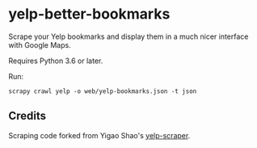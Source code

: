 yelp-better-bookmarks
=====================

Scrape your Yelp bookmarks and display them in a much nicer interface with
Google Maps.

Requires Python 3.6 or later.

Run:

```
scrapy crawl yelp -o web/yelp-bookmarks.json -t json
```

Credits
-------

Scraping code forked from Yigao Shao's [yelp-scraper](github.com/Billibilli/yelp-scraper).
